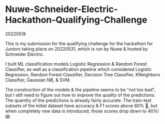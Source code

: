 # Nuwe-Schneider-Electric-Hackathon-Qualifying-Challenge
20220518

This is my submission for the qualifying challenge for the hackathon for Juniors taking place on 20220531, which is run by Nuwe & hosted by Schneider Electric. 

I built ML classification models Logistic Regression & Random Forest Classifier, as well as a classification pipeline which considered Logistic Regression, Random Forest Classifier, Decision Tree Classifier, KNeighbors Classifier, Gaussian NB, & SVM.

The construction of the models & the pipeline seems to be "not too bad", but I still need to figure out how to improve the _quality_ of the predictions. The quantity of the predictions is already fairly accurate. The train-test subsets of the initial dataset have accuracy & F1 scores above 80% 💟, but when completely new data is introduced, those scores drop down to 40%! 😱
